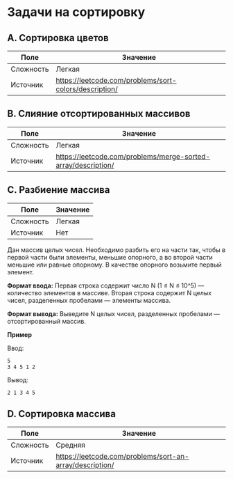 # Задачи на сортировку

## A. Сортировка цветов

| Поле      | Значение                                               |
|-----------|--------------------------------------------------------|
| Сложность | Легкая                                                 |
| Источник  | https://leetcode.com/problems/sort-colors/description/ |

## B. Слияние отсортированных массивов

| Поле      | Значение                                                      |
|-----------|---------------------------------------------------------------|
| Сложность | Легкая                                                        |
| Источник  | https://leetcode.com/problems/merge-sorted-array/description/ |

## C. Разбиение массива

| Поле      | Значение |
|-----------|----------|
| Сложность | Легкая   |
| Источник  | Нет      |

Дан массив целых чисел. Необходимо разбить его на части так, чтобы в первой части были элементы, меньшие опорного,
а во второй части меньшие или равные опорному. В качестве опорного возьмите первый элемент.

**Формат ввода:**
Первая строка содержит число N (1 ≤ N ≤ 10^5) — количество элементов в массиве. Вторая строка содержит N целых
чисел, разделенных пробелами — элементы массива.

**Формат вывода:**
Выведите N целых чисел, разделенных пробелами — отсортированный массив.

**Пример**

Ввод:

```
5
3 4 5 1 2
```

Вывод:

```
2 1 3 4 5
```

## D. Сортировка массива

| Поле      | Значение                                                 |
|-----------|----------------------------------------------------------|
| Сложность | Средняя                                                  |
| Источник  | https://leetcode.com/problems/sort-an-array/description/ |

